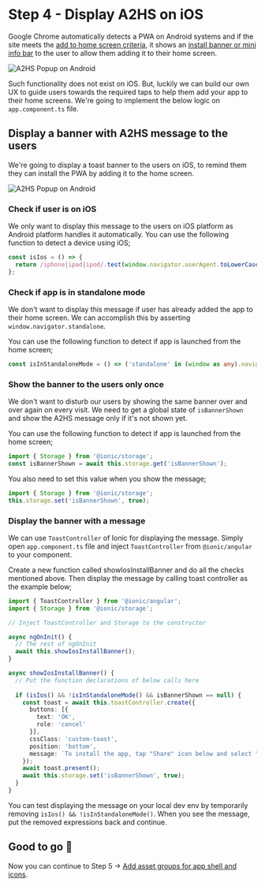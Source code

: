 # Step 4 - Display A2HS on iOS

Google Chrome automatically detects a PWA on Android systems and if the site meets the [add to home screen criteria](https://developers.google.com/web/fundamentals/app-install-banners/#criteria), it shows an [install banner or mini info bar](https://developers.google.com/web/updates/2018/06/a2hs-updates) to the user to allow them adding it to their home screen.

![A2HS Popup on Android](https://cdn-images-1.medium.com/max/1600/0*i0LfXaT1VuddsPB8.png) 

Such functionality does not exist on iOS. But, luckily we can build our own UX to guide users towards the required taps to help them add your app to their home screens. We're going to implement the below logic on `app.component.ts` file.

## Display a banner with A2HS message to the users 

We're going to display a toast banner to the users on iOS, to remind them they can install the PWA by adding it to the home screen.

![A2HS Popup on Android](https://cdn-images-1.medium.com/max/1600/0*XMMa7gwBkG7auHi5.png) 

### Check if user is on iOS

We only want to display this message to the users on iOS platform as Android platform handles it automatically. You can use the following function to detect a device using iOS;

```javascript
const isIos = () => {
  return /iphone|ipad|ipod/.test(window.navigator.userAgent.toLowerCase());
};
```

### Check if app is in standalone mode

We don't want to display this message if user has already added the app to their home screen. We can accomplish this by asserting `window.navigator.standalone`.

You can use the following function to detect if app is launched from the home screen;

```typescript
const isInStandaloneMode = () => ('standalone' in (window as any).navigator) && ((window as any).navigator.standalone);
```

### Show the banner to the users only once

We don't want to disturb our users by showing the same banner over and over again on every visit. We need to get a global state of `isBannerShown` and show the A2HS message only if it's not shown yet.

You can use the following function to detect if app is launched from the home screen;

```javascript 
import { Storage } from '@ionic/storage';
const isBannerShown = await this.storage.get('isBannerShown');
```

You also need to set this value when you show the message;

```javascript
import { Storage } from '@ionic/storage';
this.storage.set('isBannerShown', true);
```

### Display the banner with a message

We can use `ToastController` of Ionic for displaying the message. Simply open `app.component.ts` file and inject `ToastController` from `@ionic/angular` to your component.

Create a new function called showIosInstallBanner and do all the checks mentioned above. Then display the message by calling toast controller as the example below;

```typescript
import { ToastController } from '@ionic/angular';
import { Storage } from '@ionic/storage';

// Inject ToastController and Storage to the constructor

async ngOnInit() {
  // The rest of ngOnInit
  await this.showIosInstallBanner();
}

async showIosInstallBanner() {
  // Put the function declarations of below calls here
  
  if (isIos() && !isInStandaloneMode() && isBannerShown == null) {
    const toast = await this.toastController.create({
      buttons: [{
        text: 'OK',
        role: 'cancel'
      }],
      cssClass: 'custom-toast',
      position: 'bottom',
      message: `To install the app, tap "Share" icon below and select "Add to Home Screen".`,
    });
    await toast.present();
    await this.storage.set('isBannerShown', true);
  }
}
```

You can test displaying the message on your local dev env by temporarily removing `isIos() && !isInStandaloneMode()`. When you see the message, put the removed expressions back and continue.  

## Good to go 🎯
Now you can continue to Step 5 -> [Add asset groups for app shell and icons](https://github.com/onderceylan/pwa-workshop-angular-firebase/blob/step-5/README.md). 
